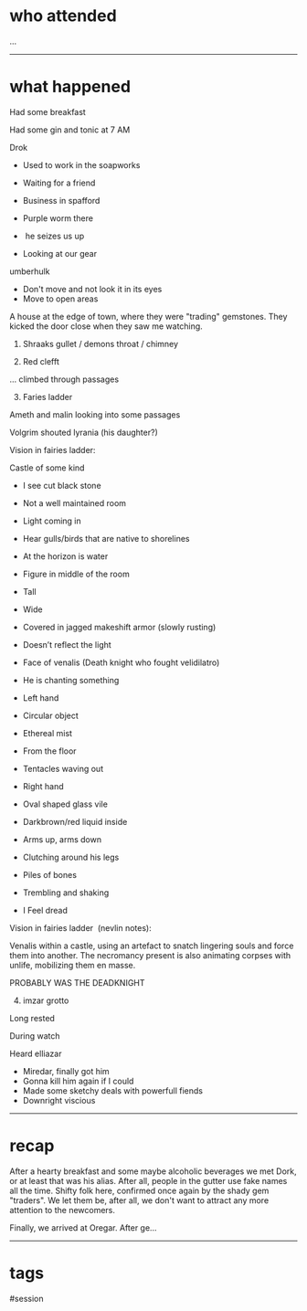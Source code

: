 # who attended

...

---
# what happened

Had some breakfast

Had some gin and tonic at 7 AM

Drok

- Used to work in the soapworks
- Waiting for a friend
- Business in spafford

- Purple worm there

-  he seizes us up

- Looking at our gear

umberhulk

- Don't move and not look it in its eyes
- Move to open areas

A house at the edge of town, where they were "trading" gemstones. They kicked the door close when they saw me watching.

1. Shraaks gullet / demons throat / chimney

2. Red clefft

… climbed through passages

3. Faries ladder

Ameth and malin looking into some passages

Volgrim shouted lyrania (his daughter?)

Vision in fairies ladder:

Castle of some kind

- I see cut black stone

- Not a well maintained room

- Light coming in
- Hear gulls/birds that are native to shorelines
- At the horizon is water
- Figure in middle of the room

- Tall
- Wide
- Covered in jagged makeshift armor (slowly rusting)
- Doesn’t reflect the light
- Face of venalis (Death knight who fought velidilatro)

- He is chanting something
- Left hand

- Circular object

- Ethereal mist

- From the floor

- Tentacles waving out

- Right hand

- Oval shaped glass vile
- Darkbrown/red liquid inside

- Arms up, arms down
- Clutching around his legs

- Piles of bones
- Trembling and shaking

- I Feel dread

Vision in fairies ladder  (nevlin notes):

Venalis within a castle, using an artefact to snatch lingering souls and force them into another. The necromancy present is also animating corpses with unlife, mobilizing them en masse.

PROBABLY WAS THE DEADKNIGHT

4. imzar grotto

Long rested

During watch

Heard elliazar

- Miredar, finally got him
- Gonna kill him again if I could
- Made some sketchy deals with powerfull fiends
- Downright viscious

---
# recap

After a hearty breakfast and some maybe alcoholic beverages we met Dork, or at least that was his alias. After all, people in the gutter use fake names all the time. Shifty folk here, confirmed once again by the shady gem "traders". We let them be, after all, we don't want to attract any more attention to the newcomers.

Finally, we arrived at Oregar. After ge…

---
# tags

#session